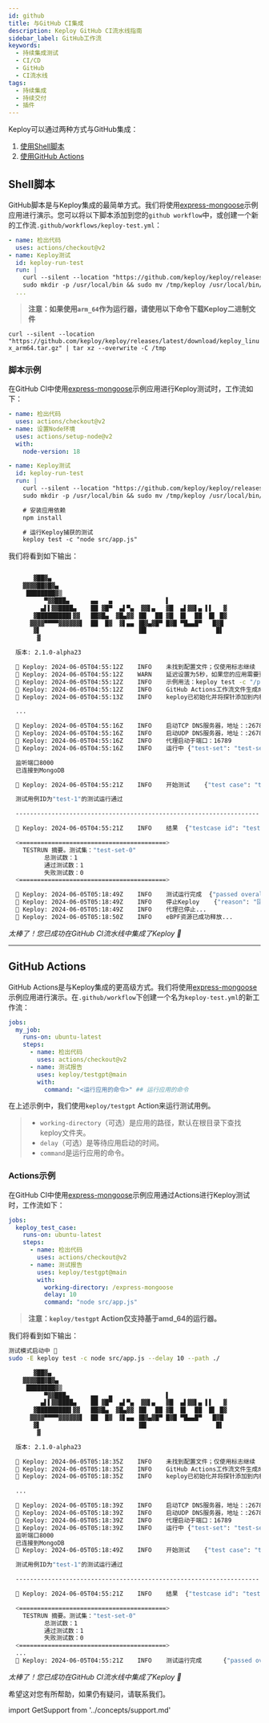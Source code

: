 ```yaml
---
id: github
title: 与GitHub CI集成
description: Keploy GitHub CI流水线指南
sidebar_label: GitHub工作流
keywords:
  - 持续集成测试
  - CI/CD
  - GitHub
  - CI流水线
tags:
  - 持续集成
  - 持续交付
  - 插件
---
```


Keploy可以通过两种方式与GitHub集成：

1. [使用Shell脚本](#shell-scripts)
2. [使用GitHub Actions](#github-actions)

## Shell脚本

GitHub脚本是与Keploy集成的最简单方式。我们将使用[express-mongoose](https://github.com/keploy/samples-typescript/tree/main/express-mongoose)示例应用进行演示。您可以将以下脚本添加到您的`github workflow`中，或创建一个新的工作流`.github/workflows/keploy-test.yml`：

```yaml
- name: 检出代码
  uses: actions/checkout@v2
- name: Keploy测试
  id: keploy-run-test
  run: |
    curl --silent --location "https://github.com/keploy/keploy/releases/latest/download/keploy_linux_amd64.tar.gz" | tar xz --overwrite -C /tmp
    sudo mkdir -p /usr/local/bin && sudo mv /tmp/keploy /usr/local/bin/keploy
  ...
```

> **注意：如果使用`arm_64`作为运行器，请使用以下命令下载Keploy二进制文件**

`curl --silent --location "https://github.com/keploy/keploy/releases/latest/download/keploy_linux_arm64.tar.gz" | tar xz --overwrite -C /tmp`

### 脚本示例

在GitHub CI中使用[express-mongoose](https://github.com/keploy/samples-typescript/tree/main/express-mongoose)示例应用进行Keploy测试时，工作流如下：

```yaml
- name: 检出代码
  uses: actions/checkout@v2
- name: 设置Node环境
  uses: actions/setup-node@v2
  with:
    node-version: 18

- name: Keploy测试
  id: keploy-run-test
  run: |
    curl --silent --location "https://github.com/keploy/keploy/releases/latest/download/keploy_linux_amd64.tar.gz" | tar xz --overwrite -C /tmp
    sudo mkdir -p /usr/local/bin && sudo mv /tmp/keploy /usr/local/bin/keploy

    # 安装应用依赖
    npm install

    # 运行Keploy捕获的测试
    keploy test -c "node src/app.js"
```

我们将看到如下输出：

```sh

       ▓██▓▄
    ▓▓▓▓██▓█▓▄
     ████████▓▒
          ▀▓▓███▄      ▄▄   ▄               ▌
         ▄▌▌▓▓████▄    ██ ▓█▀  ▄▌▀▄  ▓▓▌▄   ▓█  ▄▌▓▓▌▄ ▌▌   ▓
       ▓█████████▌▓▓   ██▓█▄  ▓█▄▓▓ ▐█▌  ██ ▓█  █▌  ██  █▌ █▓
      ▓▓▓▓▀▀▀▀▓▓▓▓▓▓▌  ██  █▓  ▓▌▄▄ ▐█▓▄▓█▀ █▓█ ▀█▄▄█▀   █▓█
       ▓▌                           ▐█▌                   █▌
        ▓

  版本: 2.1.0-alpha23

  🐰 Keploy: 2024-06-05T04:55:12Z 	INFO	未找到配置文件；仅使用标志继续
  🐰 Keploy: 2024-06-05T04:55:12Z 	WARN	延迟设置为5秒，如果您的应用需要更长时间启动，请使用--delay设置自定义延迟
  🐰 Keploy: 2024-06-05T04:55:12Z 	INFO	示例用法：keploy test -c "/path/to/user/app" --delay 6
  🐰 Keploy: 2024-06-05T04:55:12Z 	INFO	GitHub Actions工作流文件生成成功	{"path": "/githubactions/keploy.yml"}
  🐰 Keploy: 2024-06-05T04:55:13Z 	INFO	keploy已初始化并将探针添加到内核。

  ...

  🐰 Keploy: 2024-06-05T04:55:16Z 	INFO	启动TCP DNS服务器，地址：:26789
  🐰 Keploy: 2024-06-05T04:55:16Z 	INFO	启动UDP DNS服务器，地址：:26789
  🐰 Keploy: 2024-06-05T04:55:16Z 	INFO	代理启动于端口：16789
  🐰 Keploy: 2024-06-05T04:55:16Z 	INFO	运行中	{"test-set": "test-set-0"}

  监听端口8000
  已连接到MongoDB

  🐰 Keploy: 2024-06-05T04:55:21Z 	INFO	开始测试	{"test case": "test-1", "test set": "test-set-0"}

  测试用例ID为"test-1"的测试运行通过

  --------------------------------------------------------------------

  🐰 Keploy: 2024-06-05T04:55:21Z    INFO    结果  {"testcase id": "test-1", "testset id": "test-set-0", "passed": "true"}

  <=========================================>
    TESTRUN 摘要。测试集："test-set-0"
          总测试数：1
          通过测试数：1
          失败测试数：0
  <=========================================>

  🐰 Keploy: 2024-06-05T05:18:49Z 	INFO	测试运行完成	{"passed overall": true}
  🐰 Keploy: 2024-06-05T05:18:49Z 	INFO	停止Keploy	{"reason": "回放成功完成"}
  🐰 Keploy: 2024-06-05T05:18:49Z 	INFO	代理已停止...
  🐰 Keploy: 2024-06-05T05:18:50Z 	INFO	eBPF资源已成功释放...
```

_太棒了！您已成功在GitHub CI流水线中集成了Keploy 🌟_

---

## GitHub Actions

GitHub Actions是与Keploy集成的更高级方式。我们将使用[express-mongoose](https://github.com/keploy/samples-typescript/tree/main/express-mongoose)示例应用进行演示。在`.github/workflow`下创建一个名为`keploy-test.yml`的新工作流：

```yaml
jobs:
  my_job:
    runs-on: ubuntu-latest
    steps:
      - name: 检出代码
        uses: actions/checkout@v2
      - name: 测试报告
        uses: keploy/testgpt@main
        with:
          command: "<运行应用的命令>" ## 运行应用的命令
```

在上述示例中，我们使用`keploy/testgpt` Action来运行测试用例。

> - `working-directory`（可选）是应用的路径，默认在根目录下查找keploy文件夹。
> - `delay`（可选）是等待应用启动的时间。
> - `command`是运行应用的命令。

### Actions示例

在GitHub CI中使用[express-mongoose](https://github.com/keploy/samples-typescript/tree/main/express-mongoose)示例应用通过Actions进行Keploy测试时，工作流如下：

```yaml
jobs:
  keploy_test_case:
    runs-on: ubuntu-latest
    steps:
      - name: 检出代码
        uses: actions/checkout@v2
      - name: 测试报告
        uses: keploy/testgpt@main
        with:
          working-directory: /express-mongoose
          delay: 10
          command: "node src/app.js"
```

> **注意：`keploy/testgpt` Action仅支持基于amd_64的运行器。**

我们将看到如下输出：

```sh
测试模式启动中 🎉
sudo -E keploy test -c node src/app.js --delay 10 --path ./

       ▓██▓▄
    ▓▓▓▓██▓█▓▄
     ████████▓▒
          ▀▓▓███▄      ▄▄   ▄               ▌
         ▄▌▌▓▓████▄    ██ ▓█▀  ▄▌▀▄  ▓▓▌▄   ▓█  ▄▌▓▓▌▄ ▌▌   ▓
       ▓█████████▌▓▓   ██▓█▄  ▓█▄▓▓ ▐█▌  ██ ▓█  █▌  ██  █▌ █▓
      ▓▓▓▓▀▀▀▀▓▓▓▓▓▓▌  ██  █▓  ▓▌▄▄ ▐█▓▄▓█▀ █▓█ ▀█▄▄█▀   █▓█
       ▓▌                           ▐█▌                   █▌
        ▓

  版本: 2.1.0-alpha23

  🐰 Keploy: 2024-06-05T05:18:35Z 	INFO	未找到配置文件；仅使用标志继续
  🐰 Keploy: 2024-06-05T05:18:35Z 	INFO	GitHub Actions工作流文件生成成功	{"path": "/githubactions/keploy.yml"}
  🐰 Keploy: 2024-06-05T05:18:35Z 	INFO	keploy已初始化并将探针添加到内核。

  ...

  🐰 Keploy: 2024-06-05T05:18:39Z 	INFO	启动TCP DNS服务器，地址：:26789
  🐰 Keploy: 2024-06-05T05:18:39Z 	INFO	启动UDP DNS服务器，地址：:26789
  🐰 Keploy: 2024-06-05T05:18:39Z 	INFO	代理启动于端口：16789
  🐰 Keploy: 2024-06-05T05:18:39Z 	INFO	运行中	{"test-set": "test-set-0"}
  监听端口8000
  已连接到MongoDB
  🐰 Keploy: 2024-06-05T05:18:49Z 	INFO	开始测试	{"test case": "test-1", "test set": "test-set-0"}

  测试用例ID为"test-1"的测试运行通过

  --------------------------------------------------------------------

  🐰 Keploy: 2024-06-05T04:55:21Z    INFO    结果  {"testcase id": "test-1", "testset id": "test-set-0", "passed": "true"}

  <=========================================>
    TESTRUN 摘要。测试集："test-set-0"
          总测试数：1
          通过测试数：1
          失败测试数：0
  <=========================================>
  ...
  🐰 Keploy: 2024-06-05T04:55:21Z    INFO    测试运行完成      {"passed overall": true}
```

_太棒了！您已成功在GitHub CI流水线中集成了Keploy 🌟_

希望这对您有所帮助，如果仍有疑问，请联系我们。

import GetSupport from '../concepts/support.md'

<GetSupport/>